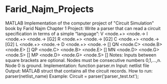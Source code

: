 # Farid_Najm_Projects
MATLAB Implementation of the computer project of "Circuit Simulation" book by Farid Najm
Chapter 1 Project: 
  Write a parser that can read a circuit specification in terms of a simple “language”:
    V<int> <node.+> <node.-> <value>
    I<int> <node.+> <node.-> <value> [G2]
    R<int> <node.+> <node.-> <value> [G2]
    C<int> <node.+> <node.-> <value> [G2]
    L<int> <node.+> <node.-> <value>
    D<int> <node.+> <node.-> [<value>]
    QN<int> <node.C> <node.B> <node.E> [<value>]
    QP<int> <node.C> <node.B> <node.E> [<value>]
    MN<int> <node.D> <node.G> <node.S> [<value>]
    MP<int> <node.D> <node.G> <node.S> [<value>]
Notes:
    Inputs between square brackets are optional. 
    Nodes must be consecutive numbers 0,1,...,n.
    Node 0 is ground.
Implementation: function parser.m
    Input: netlist file
    Output: MATLAB struct that contains all the circuit records.
    How to run: parser(netlist_name)
    Example: Circuit = parser('parser_test.txt');
